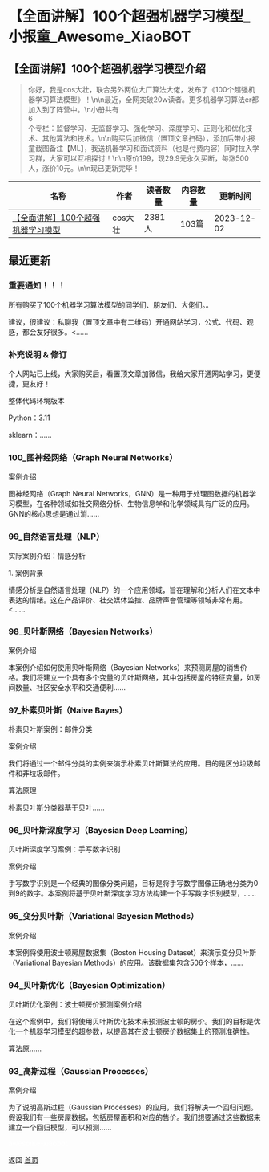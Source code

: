# 【全面讲解】100个超强机器学习模型_小报童_Awesome_XiaoBOT

## 【全面讲解】100个超强机器学习模型介绍
> 你好，我是cos大壮，联合另外两位大厂算法大佬，发布了《100个超强机器学习算法模型》！\n\n最近，全网突破20w读者。更多机器学习算法er都加入到了阵营中。\n小册共有  
6  
个专栏：监督学习、无监督学习、强化学习、深度学习、正则化和优化技术、其他算法和技术。\n\n购买后加微信（置顶文章扫码），添加后带小报童截图备注【ML】，我送机器学习和面试资料（也是付费内容）同时拉入学习群，大家可以互相探讨！\n\n原价199，现29.9元永久买断，每涨500人，涨价10元。\n\n现已更新完毕！  
  


|名称|作者|读者数量|内容数量|更新时间|
|---|---|---|---|---|
|[【全面讲解】100个超强机器学习模型](https://xiaobot.net/p/ML100?refer=0b133df9-27dc-423b-8101-639049001c13)|cos大壮|2381人|103篇|2023-12-02|

## 最近更新
### 重要通知！！！

所有购买了100个机器学习算法模型的同学们、朋友们、大佬们。。

建议，很建议：私聊我（置顶文章中有二维码）开通网站学习，公式、代码、观感，都会友好很多。<......

### 补充说明 & 修订

个人网站已上线，大家购买后，看置顶文章加微信，我给大家开通网站学习，更便捷，更友好！

整体代码环境版本

Python：3.11

sklearn：......

### 100_图神经网络（Graph Neural Networks）

案例介绍

图神经网络（Graph Neural
Networks，GNN）是一种用于处理图数据的机器学习模型，在各种领域如社交网络分析、生物信息学和化学领域具有广泛的应用。GNN的核心思想是通过消......

### 99_自然语言处理（NLP）

实际案例介绍：情感分析

1\. 案例背景

情感分析是自然语言处理（NLP）的一个应用领域，旨在理解和分析人们在文本中表达的情绪。这在产品评价、社交媒体监控、品牌声誉管理等领域非常有用。<......

### 98_贝叶斯网络（Bayesian Networks）

案例介绍

本案例介绍如何使用贝叶斯网络（Bayesian
Networks）来预测房屋的销售价格。我们将建立一个具有多个变量的贝叶斯网络，其中包括房屋的特征变量，如房间数量、社区安全水平和交通便利......

### 97_朴素贝叶斯（Naive Bayes）

朴素贝叶斯案例：邮件分类

案例介绍

我们将通过一个邮件分类的实例来演示朴素贝叶斯算法的应用。目的是区分垃圾邮件和非垃圾邮件。

算法原理

朴素贝叶斯分类器基于贝叶......

### 96_贝叶斯深度学习（Bayesian Deep Learning）

贝叶斯深度学习案例：手写数字识别

案例介绍

手写数字识别是一个经典的图像分类问题，目标是将手写数字图像正确地分类为0到9的数字。本案例将基于贝叶斯深度学习方法构建一个手写数字识别模型，......

### 95_变分贝叶斯（Variational Bayesian Methods）

案例介绍

本案例将使用波士顿房屋数据集（Boston Housing Dataset）来演示变分贝叶斯（Variational Bayesian
Methods）的应用。该数据集包含506个样本，......

### 94_贝叶斯优化（Bayesian Optimization）

贝叶斯优化案例：波士顿房价预测案例介绍

在这个案例中，我们将使用贝叶斯优化技术来预测波士顿的房价。我们的目标是优化一个机器学习模型的超参数，以提高其在波士顿房价数据集上的预测准确性。

算法原......

### 93_高斯过程（Gaussian Processes）

案例介绍

为了说明高斯过程（Gaussian
Processes）的应用，我们将解决一个回归问题。假设我们有一些房屋数据，包括房屋面积和对应的售价。我们想要通过这些数据来建立一个回归模型，可以预测......


<a href="https://github.com/Reno9527/awesome-xiaobot" style="color: white; text-decoration: none;">awesome-xiaobot</a>

返回 [首页](../README.md)
